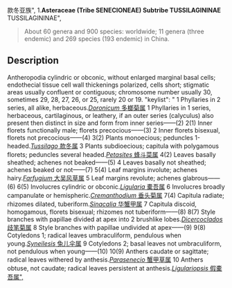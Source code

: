 款冬亚族",
1.**Asteraceae (Tribe SENECIONEAE) Subtribe TUSSILAGININAE** TUSSILAGININAE",

> About 60 genera and 900 species: worldwide; 11 genera (three endemic) and 269 species (193 endemic) in China.

## Description
Antheropodia cylindric or obconic, without enlarged marginal basal cells; endothecial tissue cell wall thickenings polarized, cells short; stigmatic areas usually confluent or contiguous; chromosome number usually 30, sometimes 29, 28, 27, 26, or 25, rarely 20 or 19.
  "keylist": "
1 Phyllaries in 2 series, all alike, herbaceous.[*Doronicum* 多榔菊属](Doronicum.md)
1 Phyllaries in 1 series, herbaceous, cartilaginous, or leathery, if an outer series (calyculus) also present then distinct in size and form from inner series——(2)
2(1) Inner florets functionally male; florets precocious——(3)
2 Inner florets bisexual, florets not precocious——(4)
3(2) Plants monoecious; peduncles 1-headed.[*Tussilago* 款冬属](Tussilago.md)
3 Plants subdioecious; capitula with polygamous florets; peduncles several headed.[*Petasites* 蜂斗菜属](Petasites.md)
4(2) Leaves basally sheathed; achenes not beaked——(5)
4 Leaves basally not sheathed; achenes beaked or not——(7)
5(4) Leaf margins involute; achenes hairy.[*Farfugium* 大吴风草属](Farfugium.md)
5 Leaf margins revolute; achenes glabrous——(6)
6(5) Involucres cylindric or obconic.[*Ligularia* 橐吾属](Ligularia.md)
6 Involucres broadly campanulate or hemispheric.[*Cremanthodium* 垂头菊属](Cremanthodium.md)
7(4) Capitula radiate; rhizomes dilated, tuberiform.[*Sinacalia* 华蟹甲属](Sinacalia.md)
7 Capitula discoid, homogamous, florets bisexual; rhizomes not tuberiform——(8)
8(7) Style branches with papillae divided at apex into 2 brushlike lobes.[*Dicercoclados* 歧笔菊属](Dicercoclados.md)
8 Style branches with papillae undivided at apex——(9)
9(8) Cotyledons 1; radical leaves umbraculiform, pendulous when young.[*Syneilesis* 兔儿伞属](Syneilesis.md)
9 Cotyledons 2; basal leaves not umbraculiform, not pendulous when young——(10)
10(9) Anthers caudate or sagittate; radical leaves withered by anthesis.[*Parasenecio* 蟹甲草属](Parasenecio.md)
10 Anthers obtuse, not caudate; radical leaves persistent at anthesis.[*Ligulariopsis* 假橐吾属",](Ligulariopsis.md)
